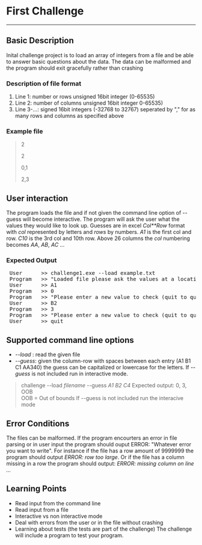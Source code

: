 # First Challenge
---

## Basic Description
Inital challenge project is to load an array of integers from a file and be able to answer basic questions about the data. The data can be malformed and the program should exit gracefully rather than crashing 

### Description of file format
1. Line 1: number or rows unsigned 16bit integer (0-65535)
2. Line 2: number of columns unsigned 16bit integer 0-65535)
3. Line 3-...: signed 16bit integers (-32768 to 32767) seperated by "," for as many rows and columns as specified above

### Example file
> 2
> 
> 2
> 
> 0,1
> 
> 2,3
> 

## User interaction
The program loads the file and if not given the command line option of --guess will become interactive. The program will ask the user what the values they would like to look up.  Guesses are in excel *Col**Row* format with *col* represented by letters and *rows* by numbers. _A1_ is the first col and row. *C10* is the 3rd col and 10th row. Above 26 columns the *col* numbering becomes _AA_, _AB_, _AC_ ... 

### Expected Output 
<pre>
 User      >> challenge1.exe --load example.txt 
 Program   >> "Loaded file please ask the values at a location (quit) to quit": 
 User      >> A1 
 Program   >> 0 
 Program   >> "Please enter a new value to check (quit to quit): 
 User      >> B2
 Program   >> 3 
 Program   >> "Please enter a new value to check (quit to quit): 
 User      >> quit
</pre>

 ## Supported command line options
- *--load* : read the given file
- *--guess*: given the column-row with spaces between each entry (A1 B1 C1 AA340) the guess can be capitalized or lowercase for the letters. If *--guess* is not included run in interactive mode. 
 > challenge --load _filename_  --guess _A1_ _B2_ _C4_ 
 > Expected output: 0, 3, OOB   
 > OOB = Out of bounds
 If --guess is not included run the interacive mode

 ## Error Conditions
 The files can be malformed. If the program encourters an error in file parsing or in user input the program should ouput ERROR: "Whatever error you want to write". For instance if the file has a row amount of 9999999 the program should output _ERROR: row too large_. Or if the file has a column missing in a row the program should output: _ERROR: missing column on line ..._  
 
 ## Learning Points
 + Read input from the command line
 + Read input from a file
 + Interactive vs non interactive mode
 + Deal with errors from the user or in the file without crashing
 + Learning about tests (the tests are part of the challenge) The challenge will include a program to test your program. 
    
 

 

